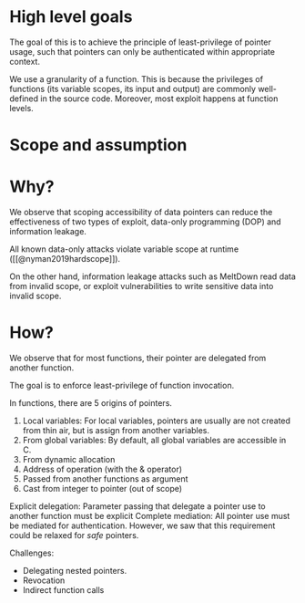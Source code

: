 
# High level goals
The goal of this is to achieve the principle of least-privilege of pointer usage, such that pointers can only be authenticated within appropriate context.  

We use a granularity of a function. This is because the privileges of functions (its variable scopes, its input and output) are commonly well-defined in the source code. Moreover, most exploit happens at function levels. 


# Scope and assumption




# Why?
We observe that scoping accessibility of data pointers can reduce the effectiveness of two types of exploit, data-only programming (DOP) and information leakage. 

All known data-only attacks violate variable scope at runtime ([[@nyman2019hardscope]]).

On the other hand, information leakage attacks  such as MeltDown read data from invalid scope, or exploit vulnerabilities to write sensitive data into invalid scope.

# How?
We observe that for most functions, their pointer are delegated from another function.

The goal is to enforce least-privilege of function invocation.


In functions, there are 5 origins of pointers.
1. Local variables: For local variables, pointers are usually are not created from thin air, but is assign from another variables.
2. From global variables: By default, all global variables are accessible in C.
3. From dynamic allocation
4. Address of operation (with the & operator)
5. Passed from another functions as argument
6. Cast from integer to pointer (out of scope)


Explicit delegation: Parameter passing that delegate a pointer use to another function must be explicit
Complete mediation: All pointer use must be mediated for authentication. However, we saw that  this requirement could be relaxed for *safe* pointers.



Challenges:
- Delegating nested pointers.
- Revocation
- Indirect function calls
